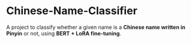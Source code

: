 # Chinese-Name-Classifier
A project to classify whether a given name is a **Chinese name written in Pinyin** or not, using **BERT + LoRA fine-tuning**.
